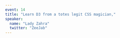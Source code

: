 ```yaml
---
event: 14
title: "Learn D3 from a totes legit CSS magician,"
speaker:
  name: "Lady Zahra"
  twitter: "ZeeJab"
---
```

